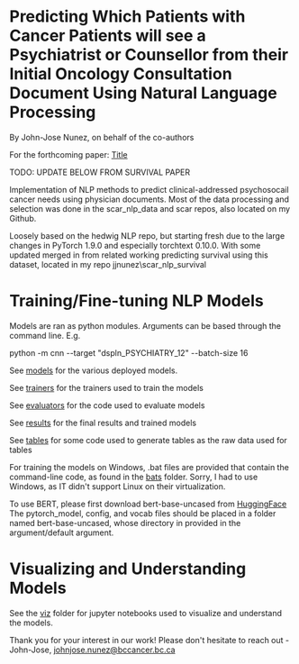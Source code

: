 # Predicting Which Patients with Cancer Patients will see a Psychiatrist or Counsellor from their Initial Oncology Consultation Document Using Natural Language Processing

By John-Jose Nunez, on behalf of the co-authors

For the forthcoming paper:  [Title](https://url)

TODO: UPDATE BELOW FROM SURVIVAL PAPER

Implementation of NLP methods to predict clinical-addressed psychosocail cancer needs using physician documents.
Most of the data processing and selection was done in the scar_nlp_data and scar repos, also located on my Github. 

Loosely based on the hedwig NLP repo, but starting fresh due to the large changes
in PyTorch 1.9.0 and especially torchtext 0.10.0. With some updated merged in from related working predicting 
survival using this dataset, located in my repo jjnunez\scar_nlp_survival

# Training/Fine-tuning NLP Models

Models are ran as python modules. Arguments can be based through the command line. E.g.

python -m cnn --target "dspln_PSYCHIATRY_12" --batch-size 16

See [models](./models) for the various deployed models. 

See [trainers](./trainers) for the trainers used to train the models

See [evaluators](./evaluators) for the code used to evaluate models

See [results](./results) for the final results and trained models

See [tables](./results) for some code used to generate tables as the raw data used for tables

For training the models on Windows, .bat files are provided that contain the command-line code,
as found in the [bats](./bats) folder. Sorry, I had to use Windows, as IT didn't support Linux on their virtualization.

To use BERT, please first download bert-base-uncased from [HuggingFace](https://huggingface.co/bert-base-uncased/tree/main)
The pytorch_model, config, and vocab files should be placed in a folder named bert-base-uncased, whose directory
in provided in the argument/default argument. 

# Visualizing and Understanding Models

See the [viz](./viz) folder for jupyter notebooks used to visualize and understand the models.

Thank you for your interest in our work! Please don't hesitate to reach out - John-Jose, johnjose.nunez@bccancer.bc.ca





